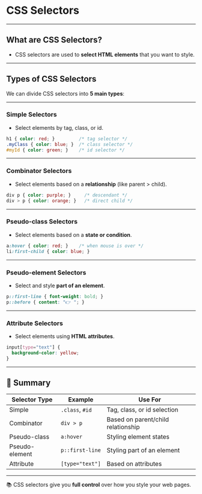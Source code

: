 # CSS Selectors

---

## What are CSS Selectors?

- CSS selectors are used to **select HTML elements** that you want to style.

---

## Types of CSS Selectors

We can divide CSS selectors into **5 main types**:

---

### Simple Selectors
- Select elements by tag, class, or id.
```css
h1 { color: red; }         /* tag selector */
.myClass { color: blue; }  /* class selector */
#myId { color: green; }    /* id selector */
```

---

### Combinator Selectors
- Select elements based on a **relationship** (like parent > child).
```css
div p { color: purple; }     /* descendant */
div > p { color: orange; }   /* direct child */
```

---

### Pseudo-class Selectors
- Select elements based on a **state or condition**.
```css
a:hover { color: red; }    /* when mouse is over */
li:first-child { color: blue; }
```

---

### Pseudo-element Selectors
- Select and style **part of an element**.
```css
p::first-line { font-weight: bold; }
p::before { content: "👉 "; }
```

---

### Attribute Selectors
- Select elements using **HTML attributes**.
```css
input[type="text"] {
  background-color: yellow;
}
```

---

## 📝 Summary

| Selector Type      | Example            | Use For                            |
|--------------------|--------------------|-------------------------------------|
| Simple             | `.class`, `#id`    | Tag, class, or id selection         |
| Combinator         | `div > p`          | Based on parent/child relationship |
| Pseudo-class       | `a:hover`          | Styling element states             |
| Pseudo-element     | `p::first-line`    | Styling part of an element         |
| Attribute          | `[type="text"]`    | Based on attributes                |

---

📚 CSS selectors give you **full control** over how you style your web pages.
```

